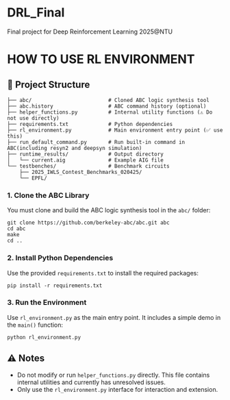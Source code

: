 # DRL_Final
Final project for Deep Reinforcement Learning 2025@NTU


# HOW TO USE RL ENVIRONMENT

## 📁 Project Structure

    ├── abc/                         # Cloned ABC logic synthesis tool
    ├── abc.history                  # ABC command history (optional)
    ├── helper_functions.py          # Internal utility functions (⚠️ Do not use directly)
    ├── requirements.txt             # Python dependencies
    ├── rl_environment.py            # Main environment entry point (✅ use this)
    ├── run_default_command.py       # Run built-in command in ABC(including resyn2 and deepsyn simulation)
    ├── runtime_results/             # Output directory
    │   └── current.aig              # Example AIG file
    └── testbenches/                 # Benchmark circuits
        ├── 2025_IWLS_Contest_Benchmarks_020425/
        └── EPFL/


### 1. Clone the ABC Library

You must clone and build the ABC logic synthesis tool in the `abc/` folder:

    git clone https://github.com/berkeley-abc/abc.git abc
    cd abc
    make
    cd ..

### 2. Install Python Dependencies

Use the provided `requirements.txt` to install the required packages:

    pip install -r requirements.txt

### 3. Run the Environment

Use `rl_environment.py` as the main entry point. It includes a simple demo in the `main()` function:

    python rl_environment.py

## ⚠️ Notes

- Do not modify or run `helper_functions.py` directly. This file contains internal utilities and currently has unresolved issues.
- Only use the `rl_environment.py` interface for interaction and extension.




